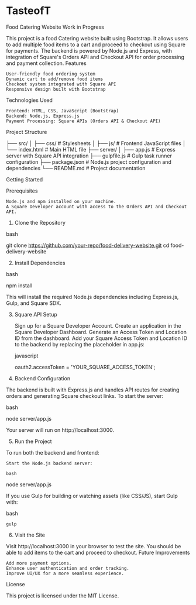 # TasteofT

Food Catering Website Work in Progress

This project is a food Catering website built using Bootstrap. It allows users to add multiple food items to a cart and proceed to checkout using Square for payments. The backend is powered by Node.js and Express, with integration of Square's Orders API and Checkout API for order processing and payment collection.
Features

    User-friendly food ordering system
    Dynamic cart to add/remove food items
    Checkout system integrated with Square API
    Responsive design built with Bootstrap

Technologies Used

    Frontend: HTML, CSS, JavaScript (Bootstrap)
    Backend: Node.js, Express.js
    Payment Processing: Square APIs (Orders API & Checkout API)

Project Structure

├── src/
│   ├── css/        # Stylesheets
│   ├── js/         # Frontend JavaScript files
│   └── index.html  # Main HTML file
├── server/
│   ├── app.js      # Express server with Square API integration
├── gulpfile.js     # Gulp task runner configuration
├── package.json    # Node.js project configuration and dependencies
└── README.md       # Project documentation

Getting Started

Prerequisites

    Node.js and npm installed on your machine.
    A Square Developer account with access to the Orders API and Checkout API.

1. Clone the Repository

bash

git clone https://github.com/your-repo/food-delivery-website.git
cd food-delivery-website

2. Install Dependencies

bash

npm install

This will install the required Node.js dependencies including Express.js, Gulp, and Square SDK.

3. Square API Setup

    Sign up for a Square Developer Account.
    Create an application in the Square Developer Dashboard.
    Generate an Access Token and Location ID from the dashboard.
    Add your Square Access Token and Location ID to the backend by replacing the placeholder in app.js:

    javascript

    oauth2.accessToken = 'YOUR_SQUARE_ACCESS_TOKEN';

4. Backend Configuration

The backend is built with Express.js and handles API routes for creating orders and generating Square checkout links. To start the server:

bash

node server/app.js

Your server will run on http://localhost:3000.



5. Run the Project

To run both the backend and frontend:

    Start the Node.js backend server:

    bash

node server/app.js

If you use Gulp for building or watching assets (like CSS/JS), start Gulp with:

bash

    gulp

6. Visit the Site

Visit http://localhost:3000 in your browser to test the site. You should be able to add items to the cart and proceed to checkout.
Future Improvements

    Add more payment options.
    Enhance user authentication and order tracking.
    Improve UI/UX for a more seamless experience.

License

This project is licensed under the MIT License.
